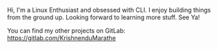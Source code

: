 Hi, I'm a Linux Enthusiast and obsessed with CLI. I enjoy building things from the ground up. Looking forward to learning more stuff. See Ya!

You can find my other projects on GitLab: https://gitlab.com/KrishnenduMarathe
